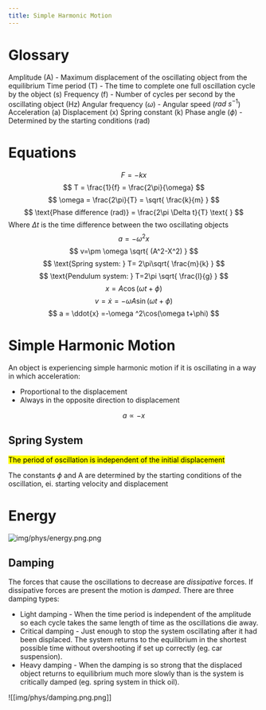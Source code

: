 ```yaml
---
title: Simple Harmonic Motion
---
```

# Glossary
Amplitude (A) - Maximum displacement of the oscillating object from the equilibrium 
Time period (T) - The time to complete one full oscillation cycle by the object (s)
Frequency (f) - Number of cycles per second by the oscillating object (Hz)
Angular frequency ($\omega$) - Angular speed ($rad \text{ }s^{-1}$)
Acceleration (a)
Displacement (x)
Spring constant (k)
Phase angle ($\phi$) - Determined by the starting conditions (rad)
# Equations
$$
F = -kx
$$
$$
T = \frac{1}{f} = \frac{2\pi}{\omega}
$$
$$
\omega = \frac{2\pi}{T} = \sqrt{ \frac{k}{m} }
$$
$$
\text{Phase difference (rad)} = \frac{2\pi \Delta t}{T} \text{ }
$$
Where $\Delta t$ is the time difference between the two oscillating objects
$$
a = -\omega^2x
$$
$$
v=\pm \omega \sqrt{ (A^2-X^2) }
$$
$$
\text{Spring system: } T= 2\pi\sqrt{ \frac{m}{k} }
$$
$$
\text{Pendulum system: } T=2\pi \sqrt{ \frac{l}{g} }
$$
$$
x=A\cos(\omega t + \phi)
$$
$$
v= \dot{x} = -\omega A \sin(\omega t+\phi)
$$
$$
a = \ddot{x} =-\omega ^2\cos(\omega t+\phi)
$$
# Simple Harmonic Motion
An object is experiencing simple harmonic motion if it is oscillating in a way in which acceleration:
- Proportional to the displacement
- Always in the opposite direction to displacement


$$
a \propto-x
$$
## Spring System
<mark class="hltr-purple">The period of oscillation is independent of the initial displacement</mark>

The constants $\phi$ and A are determined by the starting conditions of the oscillation, ei. starting velocity and displacement


# Energy
![img/phys/energy.png.png](img/phys/energy.png.png)
## Damping
The forces that cause the oscillations to decrease are *dissipative* forces. If dissipative forces are present the motion is *damped*. There are three damping types:
- Light damping - When the time period is independent of the amplitude so each cycle takes the same length of time as the oscillations die away. 
- Critical damping - Just enough to stop the system oscillating after it had been displaced. The system returns to the equilibrium in the shortest possible time without overshooting if set up correctly (eg. car suspension).
- Heavy damping - When the damping is so strong that the displaced object returns to equilibrium much more slowly than is the system is critically damped (eg. spring system in thick oil). 

![[img/phys/damping.png.png]]